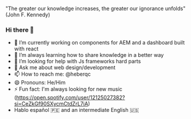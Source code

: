 "The greater our knowledge increases, the greater our ignorance unfolds" (John F. Kennedy)

### Hi there 👋

  - 🔭 I’m currently working on components for AEM and a dashboard built with react
  - 🌱 I’m always learning how to share knowledge in a better way
  - 🤔 I’m looking for help with Js frameworks hard parts
  - 💬 Ask me about web design/development
  - 📫 How to reach me: @heberqc
  - 😄 Pronouns: He/Him
  - ⚡ Fun fact: I'm always looking for new music (https://open.spotify.com/user/12125027382?si=CeZkGf90SXycmCtdZrL7iA)
  - Hablo español 🇵🇪 and an intermediate English 🇺🇸
